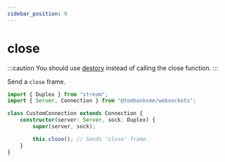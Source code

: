 ```yaml
---
sidebar_position: 9
---
```


# close

:::caution
You should use [destory](/docs/reference/connection/destroy) instead of calling the close function.
:::

Send a `close` frame.

```typescript title="/src/CustomConnection.ts"
import { Duplex } from "stream";
import { Server, Connection } from "@tombanksme/websockets";

class CustomConnection extends Connection {
    constructor(server: Server, sock: Duplex) {
        super(server, sock);

        this.close(); // Sends 'close' frame.
    }
}
```
